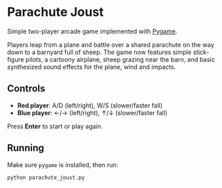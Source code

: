 # Parachute Joust

Simple two-player arcade game implemented with [Pygame](https://www.pygame.org/).

Players leap from a plane and battle over a shared parachute on the way down to a barnyard full of sheep.  The game now features simple stick-figure pilots, a cartoony airplane, sheep grazing near the barn, and basic synthesized sound effects for the plane, wind and impacts.

## Controls
- **Red player**: A/D (left/right), W/S (slower/faster fall)
- **Blue player**: ←/→ (left/right), ↑/↓ (slower/faster fall)

Press **Enter** to start or play again.

## Running
Make sure `pygame` is installed, then run:

```bash
python parachute_joust.py
```
